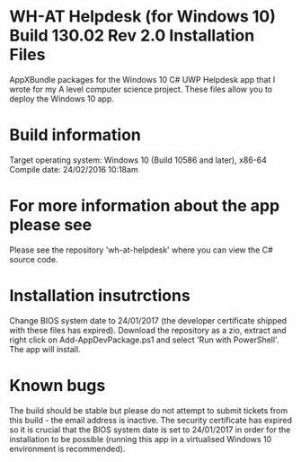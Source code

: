 # WH-AT Helpdesk (for Windows 10) Build 130.02 Rev 2.0 Installation Files
AppXBundle packages for the Windows 10 C# UWP Helpdesk app that I wrote for my A level computer science project. These files allow you to deploy the Windows 10 app.

# Build information
Target operating system: Windows 10 (Build 10586 and later), x86-64
Compile date: 24/02/2016 10:18am

# For more information about the app please see
Please see the repository 'wh-at-helpdesk' where you can view the C# source code.

# Installation insutrctions
Change BIOS system date to 24/01/2017 (the developer certificate shipped with these files has expired). Download the repository as a zio, extract and right click on Add-AppDevPackage.ps1 and select 'Run with PowerShell'. The app will install. 

# Known bugs
The build should be stable but please do not attempt to submit tickets from this build - the email address is inactive. The security certificate has expired so it is crucial that the BIOS system date is set to 24/01/2017 in order for the installation to be possible (running this app in a virtualised Windows 10 environment is recommended). 

